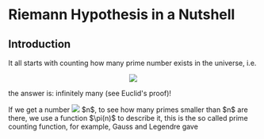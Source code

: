 # Riemann Hypothesis in a Nutshell

## Introduction
It all starts with counting how many prime number exists in the universe, i.e. 
<br/>
<p align="center"> 
<img src="https://user-images.githubusercontent.com/66701331/183228555-2b5ae855-09f6-41ae-8bc3-1329247683b8.png">
<p/>
the answer is: infinitely many (see Euclid's proof)!
<p/>
If we get a number <img src="https://user-images.githubusercontent.com/66701331/183230616-a435d0fe-b6dc-4e07-9004-41afd691b44c.png">
 $n$, to see how many primes smaller than $n$ are there, we use a function $\pi(n)$ to describe it, this is the so called prime counting function, for example, Gauss and Legendre gave
